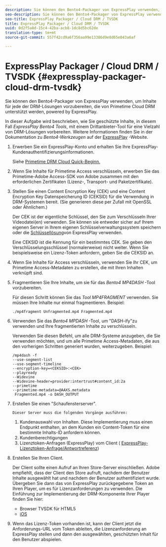 ```yaml
---
description: Sie können den Bento4-Packager von ExpressPlay verwenden, um Inhalte für jede der DRM-Lösungen vorzubereiten, die von Primetime Cloud DRM unterstützt werden, powered by ExpressPlay.
seo-description: Sie können den Bento4-Packager von ExpressPlay verwenden, um Inhalte für jede der DRM-Lösungen vorzubereiten, die von Primetime Cloud DRM unterstützt werden, powered by ExpressPlay.
seo-title: ExpressPlay Packager / Cloud DRM / TVSDK
title: ExpressPlay Packager / Cloud DRM / TVSDK
uuid: 0d2f5a8d-15c4-42ba-acb8-1dc8d5bc62de
translation-type: tm+mt
source-git-commit: 557f42cd9a6f356aa99e13386d9e8d65e043a6af

---
```



# ExpressPlay Packager / Cloud DRM / TVSDK {#expressplay-packager-cloud-drm-tvsdk}

Sie können den Bento4-Packager von ExpressPlay verwenden, um Inhalte für jede der DRM-Lösungen vorzubereiten, die von Primetime Cloud DRM unterstützt werden, powered by ExpressPlay.

In dieser Aufgabe wird beschrieben, wie Sie geschützte Inhalte, in diesem Fall *ExpressPlay Bento4 Tools*, mit einem Drittanbieter-Tool für eine Vielzahl von DRM-Lösungen vorbereiten. Weitere Informationen finden Sie in der Dokumentation zu *Bento4-Werkzeugen* auf der [ExpressPlay](https://www.expressplay.com/developer/) -Website.
1. Erwerben Sie ein ExpressPlay-Konto und erhalten Sie Ihre ExpressPlay-Kundenauthentifizierungsinformationen.

   Siehe [Primetime DRM Cloud Quick-Beginn.](../../quick-start/quick-overview.md)
1. Wenn Sie Inhalte für Primetime Access verschlüsseln, erwerben Sie das Primetime-Adobe Access-SDK von Adobe zusammen mit den erforderlichen Zertifikaten (Lizenz-, Transport- und Paketzertifikate).
1. Stellen Sie einen Content Encryption Key (CEK) und eine Content Encryption Key Datenspeicherung ID (CEKSID) für die Verwendung in DRM-Systemen bereit. (Sie generieren diese per Zufall mit OpenSSL oder Ähnlichem.)

   Der CEK ist der eigentliche Schlüssel, den Sie zum Verschlüsseln Ihrer Videodatei(en) verwenden. Sie können sie entweder sicher auf Ihrem eigenen Server in Ihrem eigenen Schlüsselverwaltungssystem speichern oder die [Schlüssellösung](https://www.expressplay.com/developer/key-storage/)von ExpressPlay verwenden.

   Eine CEKSID ist die Kennung für ein bestimmtes CEK. Sie geben den Verschlüsselungsschlüssel (normalerweise) nicht weiter. Wenn Sie beispielsweise ein Lizenz-Token anfordern, geben Sie die CEKSID an.

1. Wenn Sie Inhalte für Access verschlüsseln, verwenden Sie Ihr CEK, um Primetime Access-Metadaten zu erstellen, die mit Ihren Inhalten verknüpft sind.

1. Fragmentieren Sie Ihre Inhalte, um sie für das *Bento4 MP4DASH* -Tool vorzubereiten.

   Für diesen Schritt können Sie das *Tool MP4FRAGMENT* verwenden. Sie müssen Ihre Inhalte nur einmal fragmentieren. Beispiel:

   ```
   ./mp4fragment Unfragmented.mp4 Fragmented.mp4
   ```

1. Verwenden Sie das *Bento4 MPDASH* -Tool, um &quot;DASH-ify&quot;zu verwenden und Ihre fragmentierten Inhalte zu verschlüsseln.

   Verwenden Sie diesen Befehl, um alle DRM-Systeme anzugeben, die Sie verwenden möchten, und um alle Primetime Access-Metadaten, die aus den vorherigen Schritten generiert wurden, weiterzugeben. Beispiel:

   ```
   /mp4dash -f  
   --use-segment-list  
   --use-segment-timeline  
   --encryption-key=<CEKSID>:<CEK>  
   --playready  
   --Widevine  
   --Widevine-header=provider:intertrust#content_id:2a  
   --primetime  
   --primetime-metadata=@AAXS.metadata 
    Fragmented.mp4 -o DASH_OUTPUT
   ```

1. Erstellen Sie einen &quot;Schaufensterserver&quot;.

       Dieser Server muss die folgenden Vorgänge ausführen:
   
   1. Kundenauswahl von Inhalten. Diese Implementierung muss einen Endpunkt enthalten, an dem Kunden ein Content-Token für eine bestimmte Inhalts-ID anfordern können.
   1. Kundenberechtigungen
   1. Lizenztoken-Anfragen (ExpressPlay) vom Client ( [ExpressPlay-Lizenztoken-Anfrage/Antwortreferenz](../../license-token-req-resp-ref/license-req-resp-overview.md))

1. Erstellen Sie Ihren Client.

   Der Client sollte einen Aufruf an Ihren Store-Server einschließen. Adobe empfiehlt, dass der Client den Store aufruft, nachdem der Benutzer Inhalte ausgewählt hat und nachdem der Benutzer authentifiziert wurde. Übergeben Sie dann das von ExpressPlay zurückgegebene Token an Ihren Player, um es für Lizenzanforderungen zu verwenden. Die Einführung zur Implementierung der DRM-Komponente Ihrer Player finden Sie hier:

   * Browser TVSDK für HTML5
   * [iOS](../../../../programming/tvsdk-3x-ios-prog/ios-3x-drm-content-security/ios-3x-apple-fairplay-tvsdk.md)

1. Wenn das Lizenz-Token vorhanden ist, kann der Client jetzt die Anforderungs-URL vom Token ableiten, die Lizenzanforderung an ExpressPlay stellen und dann den ausgewählten, geschützten Inhalt für den Benutzer abspielen.
